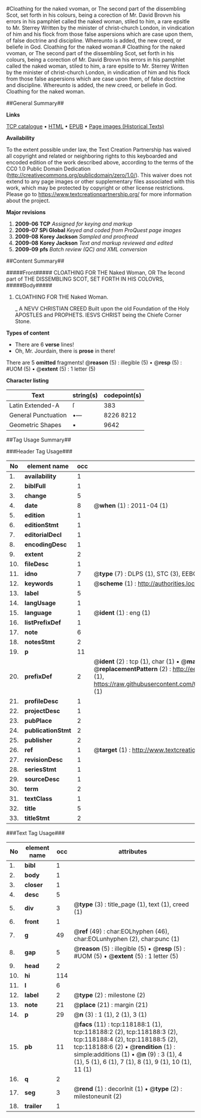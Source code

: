 #Cloathing for the naked vvoman, or The second part of the dissembling Scot, set forth in his colours, being a corection of Mr. David Brovvn his errors in his pamphlet called the naked woman, stiled to him, a rare epsitle to Mr. Sterrey Written by the minister of christ-church London, in vindication of him and his flock from those false aspersions which are case upon them, of false doctrine and discipline. Whereunto is added, the new creed, or beliefe in God. Cloathing for the naked woman.#
Cloathing for the naked vvoman, or The second part of the dissembling Scot, set forth in his colours, being a corection of Mr. David Brovvn his errors in his pamphlet called the naked woman, stiled to him, a rare epsitle to Mr. Sterrey Written by the minister of christ-church London, in vindication of him and his flock from those false aspersions which are case upon them, of false doctrine and discipline. Whereunto is added, the new creed, or beliefe in God.
Cloathing for the naked woman.

##General Summary##

**Links**

[TCP catalogue](http://www.ota.ox.ac.uk/tcp/)  • 
[HTML](http://tei.it.ox.ac.uk/tcp/Texts-HTML/free/A79/A79986.html)  • 
[EPUB](http://tei.it.ox.ac.uk/tcp/Texts-EPUB/free/A79/A79986.epub) • 
[Page images (Historical Texts)](https://historicaltexts.jisc.ac.uk/eebo-99865932e)

**Availability**

To the extent possible under law, the Text Creation Partnership has waived all copyright and related or neighboring rights to this keyboarded and encoded edition of the work described above, according to the terms of the CC0 1.0 Public Domain Dedication (http://creativecommons.org/publicdomain/zero/1.0/). This waiver does not extend to any page images or other supplementary files associated with this work, which may be protected by copyright or other license restrictions. Please go to https://www.textcreationpartnership.org/ for more information about the project.

**Major revisions**

1. __2009-06__ __TCP__ *Assigned for keying and markup*
1. __2009-07__ __SPi Global__ *Keyed and coded from ProQuest page images*
1. __2009-08__ __Korey Jackson__ *Sampled and proofread*
1. __2009-08__ __Korey Jackson__ *Text and markup reviewed and edited*
1. __2009-09__ __pfs__ *Batch review (QC) and XML conversion*

##Content Summary##

#####Front#####
CLOATHING FOR THE Naked Woman, OR The ſecond part of THE DISSEMBLING SCOT, SET FORTH IN HIS COLOVRS,
#####Body#####

1. CLOATHING FOR THE Naked Woman.

    _ A NEVV CHRISTIAN CREED Built upon the old Foundation of the Holy APOSTLES and PROPHETS. IESVS CHRIST being the Chiefe Corner Stone.

**Types of content**

  * There are 6 **verse** lines!
  * Oh, Mr. Jourdain, there is **prose** in there!

There are 5 **omitted** fragments! 
 @__reason__ (5) : illegible (5)  •  @__resp__ (5) : #UOM (5)  •  @__extent__ (5) : 1 letter (5)

**Character listing**


|Text|string(s)|codepoint(s)|
|---|---|---|
|Latin Extended-A|ſ|383|
|General Punctuation|•—|8226 8212|
|Geometric Shapes|▪|9642|

##Tag Usage Summary##

###Header Tag Usage###

|No|element name|occ|attributes|
|---|---|---|---|
|1.|__availability__|1||
|2.|__biblFull__|1||
|3.|__change__|5||
|4.|__date__|8| @__when__ (1) : 2011-04 (1)|
|5.|__edition__|1||
|6.|__editionStmt__|1||
|7.|__editorialDecl__|1||
|8.|__encodingDesc__|1||
|9.|__extent__|2||
|10.|__fileDesc__|1||
|11.|__idno__|7| @__type__ (7) : DLPS (1), STC (3), EEBO-CITATION (1), PROQUEST (1), VID (1)|
|12.|__keywords__|1| @__scheme__ (1) : http://authorities.loc.gov/ (1)|
|13.|__label__|5||
|14.|__langUsage__|1||
|15.|__language__|1| @__ident__ (1) : eng (1)|
|16.|__listPrefixDef__|1||
|17.|__note__|6||
|18.|__notesStmt__|2||
|19.|__p__|11||
|20.|__prefixDef__|2| @__ident__ (2) : tcp (1), char (1)  •  @__matchPattern__ (2) : ([0-9\-]+):([0-9IVX]+) (1), (.+) (1)  •  @__replacementPattern__ (2) : http://eebo.chadwyck.com/downloadtiff?vid=$1&page=$2 (1), https://raw.githubusercontent.com/textcreationpartnership/Texts/master/tcpchars.xml#$1 (1)|
|21.|__profileDesc__|1||
|22.|__projectDesc__|1||
|23.|__pubPlace__|2||
|24.|__publicationStmt__|2||
|25.|__publisher__|2||
|26.|__ref__|1| @__target__ (1) : http://www.textcreationpartnership.org/docs/. (1)|
|27.|__revisionDesc__|1||
|28.|__seriesStmt__|1||
|29.|__sourceDesc__|1||
|30.|__term__|2||
|31.|__textClass__|1||
|32.|__title__|5||
|33.|__titleStmt__|2||


###Text Tag Usage###

|No|element name|occ|attributes|
|---|---|---|---|
|1.|__bibl__|1||
|2.|__body__|1||
|3.|__closer__|1||
|4.|__desc__|5||
|5.|__div__|3| @__type__ (3) : title_page (1), text (1), creed (1)|
|6.|__front__|1||
|7.|__g__|49| @__ref__ (49) : char:EOLhyphen (46), char:EOLunhyphen (2), char:punc (1)|
|8.|__gap__|5| @__reason__ (5) : illegible (5)  •  @__resp__ (5) : #UOM (5)  •  @__extent__ (5) : 1 letter (5)|
|9.|__head__|2||
|10.|__hi__|114||
|11.|__l__|6||
|12.|__label__|2| @__type__ (2) : milestone (2)|
|13.|__note__|21| @__place__ (21) : margin (21)|
|14.|__p__|29| @__n__ (3) : 1 (1), 2 (1), 3 (1)|
|15.|__pb__|11| @__facs__ (11) : tcp:118188:1 (1), tcp:118188:2 (2), tcp:118188:3 (2), tcp:118188:4 (2), tcp:118188:5 (2), tcp:118188:6 (2)  •  @__rendition__ (1) : simple:additions (1)  •  @__n__ (9) : 3 (1), 4 (1), 5 (1), 6 (1), 7 (1), 8 (1), 9 (1), 10 (1), 11 (1)|
|16.|__q__|2||
|17.|__seg__|3| @__rend__ (1) : decorInit (1)  •  @__type__ (2) : milestoneunit (2)|
|18.|__trailer__|1||
